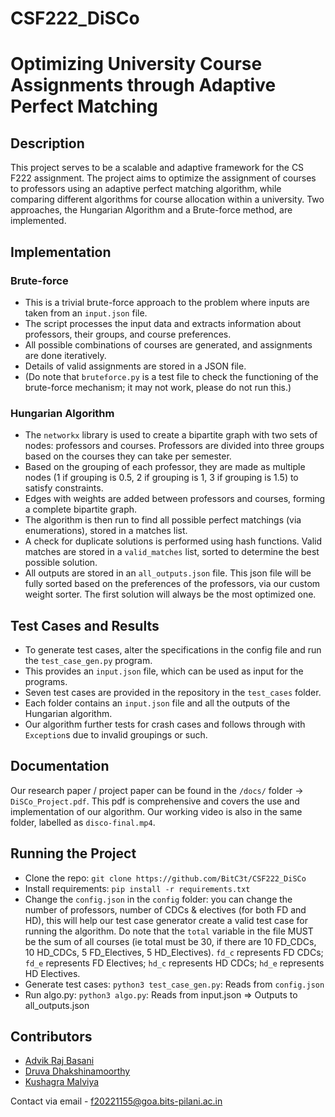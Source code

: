 # CSF222_DiSCo


# Optimizing University Course Assignments through Adaptive Perfect Matching

## Description

This project serves to be a scalable and adaptive framework for the CS F222 assignment. The project aims to optimize the assignment of courses to professors using an adaptive perfect matching algorithm, while comparing different algorithms for course allocation within a university. Two approaches, the Hungarian Algorithm and a Brute-force method, are implemented.

## Implementation

### Brute-force

- This is a trivial brute-force approach to the problem where inputs are taken from an `input.json` file.
- The script processes the input data and extracts information about professors, their groups, and course preferences.
- All possible combinations of courses are generated, and assignments are done iteratively.
- Details of valid assignments are stored in a JSON file.
- (Do note that `bruteforce.py` is a test file to check the functioning of the brute-force mechanism; it may not work, please do not run this.)

### Hungarian Algorithm

- The `networkx` library is used to create a bipartite graph with two sets of nodes: professors and courses. Professors are divided into three groups based on the courses they can take per semester.
- Based on the grouping of each professor, they are made as multiple nodes (1 if grouping is 0.5, 2 if grouping is 1, 3 if grouping is 1.5) to satisfy constraints.
- Edges with weights are added between professors and courses, forming a complete bipartite graph. 
- The algorithm is then run to find all possible perfect matchings (via enumerations), stored in a matches list.
- A check for duplicate solutions is performed using hash functions. Valid matches are stored in a `valid_matches` list, sorted to determine the best possible solution.
- All outputs are stored in an `all_outputs.json` file. This json file will be fully sorted based on the preferences of the professors, via our custom weight sorter. The first solution will always be the most optimized one.

## Test Cases and Results

- To generate test cases, alter the specifications in the config file and run the `test_case_gen.py` program.
- This provides an `input.json` file, which can be used as input for the programs.
- Seven test cases are provided in the repository in the `test_cases` folder.
- Each folder contains an `input.json` file and all the outputs of the Hungarian algorithm.
- Our algorithm further tests for crash cases and follows through with `Exception`s due to invalid groupings or such.

## Documentation
Our research paper / project paper can be found in the `/docs/` folder -> `DiSCo_Project.pdf`. This pdf is comprehensive and covers the use and implementation of our algorithm. Our working video is also in the same folder, labelled as `disco-final.mp4`.

## Running the Project
- Clone the repo: `git clone https://github.com/BitC3t/CSF222_DiSCo`
- Install requirements: `pip install -r requirements.txt`
- Change the `config.json` in the `config` folder: you can change the number of professors, number of CDCs & electives (for both FD and HD), this will help our test case generator create a valid test case for running the algorithm. Do note that the `total` variable in the file MUST be the sum of all courses (ie total must be 30, if there are 10 FD_CDCs, 10 HD_CDCs, 5 FD_Electives, 5 HD_Electives). `fd_c` represents FD CDCs; `fd_e` represents FD Electives; `hd_c` represents HD CDCs; `hd_e` represents HD Electives.
- Generate test cases: `python3 test_case_gen.py`: Reads from `config.json`
- Run algo.py: `python3 algo.py`: Reads from input.json => Outputs to all_outputs.json


## Contributors

- [Advik Raj Basani](https://github.com/BitC3t)
- [Druva Dhakshinamoorthy](https://github.com/Ceres445)
- [Kushagra Malviya](https://github.com/darthlazius)

Contact via email - f20221155@goa.bits-pilani.ac.in
